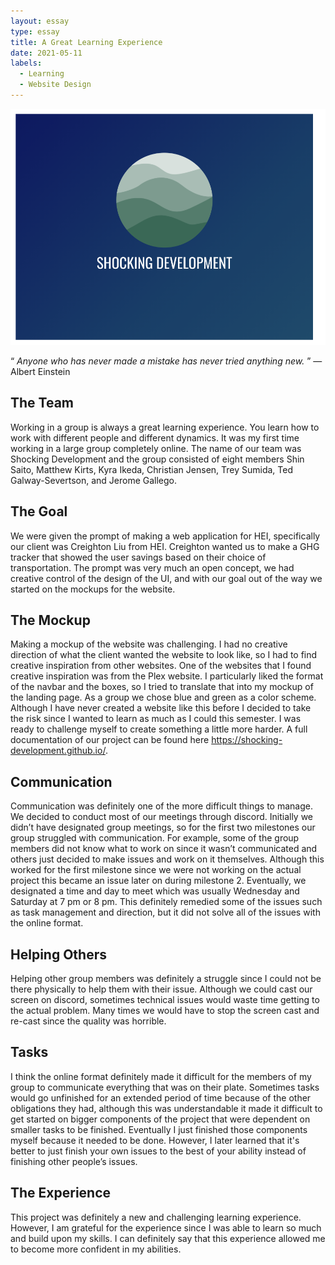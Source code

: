 ```yaml
---
layout: essay
type: essay
title: A Great Learning Experience   
date: 2021-05-11
labels:
  - Learning
  - Website Design
---
```


<img class="ui centered medium image" src="../images/SHOCKINGDEVELOPMENT.png" alt="NONE">


“ *Anyone who has never made a mistake has never tried anything new.* ” ― Albert Einstein

## The Team
Working in a group is always a great learning experience. You learn how to work with different people and different dynamics. It was my first time working in a large group completely online. The name of our team was Shocking Development and the group consisted of eight members Shin Saito, Matthew Kirts, Kyra Ikeda, Christian Jensen, Trey Sumida, Ted Galway-Severtson, and Jerome Gallego.

## The Goal
We were given the prompt of making a web application for HEI, specifically our client was Creighton Liu from HEI. Creighton wanted us to make a GHG tracker that showed the user savings based on their choice of transportation. The prompt was very much an open concept, we had creative control of the design of the UI, and with our goal out of the way we started on the mockups for the website. 

## The Mockup
Making a mockup of the website was challenging. I had no creative direction of what the client wanted the website to look like, so I had to find creative inspiration from other websites. One of the websites that I found creative inspiration was from the Plex website. I particularly liked the format of the navbar and the boxes, so I tried to translate that into my mockup of the landing page. As a group we chose blue and green as a color scheme. Although I have never created a website like this before I decided to take the risk since I wanted to learn as much as I could this semester. I was ready to challenge myself to create something a little more harder. A full documentation of our project can be found here https://shocking-development.github.io/. 


## Communication 
Communication was definitely one of the more difficult things to manage. We decided to conduct most of our meetings through discord. Initially we didn’t have designated group meetings, so for the first two milestones our group struggled with communication. For example, some of the group members did not know what to work on since it wasn’t communicated and others just decided to make issues and work on it themselves. Although this worked for the first milestone since we were not working on the actual project this became an issue later on during milestone 2. Eventually, we designated a time and day to meet which was usually Wednesday and Saturday at 7 pm or 8 pm. This definitely remedied some of the issues such as task management and direction, but it did not solve all of the issues with the online format.


## Helping Others  
Helping other group members was definitely a struggle since I could not be there physically to help them with their issue. Although we could cast our screen on discord, sometimes technical issues would waste time getting to the actual problem. Many times we would have to stop the screen cast and re-cast since the quality was horrible.

## Tasks
I think the online format definitely made it difficult for the members of my group to communicate everything that was on their plate. Sometimes tasks would go unfinished for an extended period of time because of the other obligations they had, although this was understandable it made it difficult to get started on bigger components of the project that were dependent on smaller tasks to be finished. Eventually I just finished those components myself because it needed to be done. However, I later learned that it's better to just finish your own issues to the best of your ability instead of finishing other people’s issues.


## The Experience
This project was definitely a new and challenging learning experience. However, I am grateful for the experience since I was able to learn so much and build upon my skills. I can definitely say that this experience allowed me to become more confident in my abilities.
